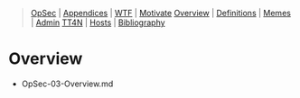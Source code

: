 [  this is a comment. ]::

<link href="styles.css" rel="stylesheet"></link>

> [OpSec](../OpSec.md) | [Appendices](./OpSec-00-Appendices.md) | [WTF](./OpSec-01-WTF.md) | [Motivate](./OpSec-02-Motivate.md) 
> [Overview](./OpSec-03-Overview.md) | [Definitions](./OpSec-04-Definitions.md) | [Memes](./OpSec-05-Memes.md) | [Admin](./OpSec-06-Admin.md) 
> [TT4N](./OpSec-07-TT4N.md) | [Hosts](./OpSec-08-Hosts.md) | [Bibliography](./OpSec-99-Bibliography.md) 

# Overview

- OpSec-03-Overview.md

